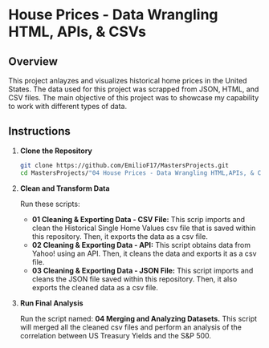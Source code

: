 # House Prices - Data Wrangling HTML, APIs, & CSVs

## Overview
   This project anlayzes and visualizes historical home prices in the United States. The data used for this project was scrapped from JSON, HTML, and CSV files. The main objective of this project was to showcase my capability to work with different types of data.

## Instructions  

1. **Clone the Repository**  

   ```bash
   git clone https://github.com/EmilioF17/MastersProjects.git
   cd MastersProjects/"04 House Prices - Data Wrangling HTML,APIs, & CSVs"

2. **Clean and Transform Data**
   
   Run these scripts:
   * **01 Cleaning & Exporting Data - CSV File:** This scrip imports and clean the Historical Single Home Values csv file that is saved within this repository. Then, it exports the data as a csv file. 
   * **02 Cleaning & Exporting Data - API:** This script obtains data from Yahoo! using an API. Then, it cleans the data and exports it as a csv file.
   * **03 Cleaning & Exporting Data - JSON File:** This script imports and cleans the JSON file saved within this repository. Then, it also exports the cleaned data as a csv file. 

3. **Run Final Analysis**
   
   Run the script named: **04 Merging and Analyzing Datasets.** This script will merged all the cleaned csv files and perform an analysis of the correlation between US Treasury Yields and the S&P 500. 